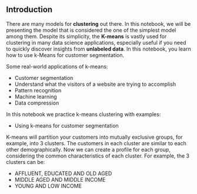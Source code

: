 ## Introduction

There are many models for **clustering** out there. In this notebook, we will be presenting the model that is considered the one of the simplest model among them. Despite its simplicity, the **K-means** is vastly used for clustering in many data science applications, especially useful if you need to quickly discover insights from **unlabeled data**. In this notebook, you learn how to use k-Means for customer segmentation.

Some real-world applications of k-means:
- Customer segmentation
- Understand what the visitors of a website are trying to accomplish
- Pattern recognition
- Machine learning
- Data compression


In this notebook we practice k-means clustering with examples:
- Using k-means for customer segmentation

K-means will partition your customers into mutually exclusive groups, for example, into 3 clusters. The customers in each cluster are similar to each other demographically.
Now we can create a profile for each group, considering the common characteristics of each cluster. 
For example, the 3 clusters can be:

- AFFLUENT, EDUCATED AND OLD AGED
- MIDDLE AGED AND MIDDLE INCOME
- YOUNG AND LOW INCOME
